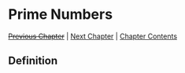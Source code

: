 # Prime Numbers <!-- omit in toc -->

[~~Previous Chapter~~][prev] | [Next Chapter][next] | [Chapter Contents][index]

[prev]: ./04gcd-lcm
[next]: ./06fta
[index]: ./index

## Definition
